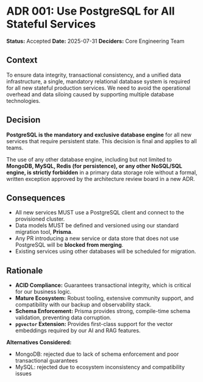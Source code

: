 # ADR 001: Use PostgreSQL for All Stateful Services

**Status:** Accepted
**Date:** 2025-07-31
**Deciders:** Core Engineering Team

## Context

To ensure data integrity, transactional consistency, and a unified data infrastructure, a single, mandatory relational database system is required for all new stateful production services. We need to avoid the operational overhead and data siloing caused by supporting multiple database technologies.

## Decision

**PostgreSQL is the mandatory and exclusive database engine** for all new services that require persistent state. This decision is final and applies to all teams.

The use of any other database engine, including but not limited to **MongoDB, MySQL, Redis (for persistence), or any other NoSQL/SQL engine, is strictly forbidden** in a primary data storage role without a formal, written exception approved by the architecture review board in a new ADR.

## Consequences

-   All new services MUST use a PostgreSQL client and connect to the provisioned cluster.
-   Data models MUST be defined and versioned using our standard migration tool, **Prisma**.
-   Any PR introducing a new service or data store that does not use PostgreSQL will be **blocked from merging**.
-   Existing services using other databases will be scheduled for migration.

## Rationale

-   **ACID Compliance:** Guarantees transactional integrity, which is critical for our business logic.
-   **Mature Ecosystem:** Robust tooling, extensive community support, and compatibility with our backup and observability stack.
-   **Schema Enforcement:** Prisma provides strong, compile-time schema validation, preventing data corruption.
-   **`pgvector` Extension:** Provides first-class support for the vector embeddings required by our AI and RAG features.

**Alternatives Considered:**  
- MongoDB: rejected due to lack of schema enforcement and poor transactional guarantees  
- MySQL: rejected due to ecosystem inconsistency and compatibility issues